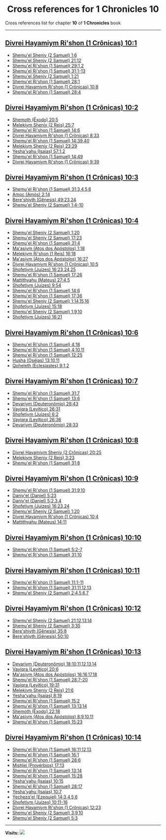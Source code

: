 <div align="center">

# Cross references for **1 Chronicles 10**
</div>

Cross references list for chapter **10** of **1 Chronicles** book

---

<h2 id="1"><a href="https://bible.ozzuu.com/pt_yah/1Ch/10#1" target="_blank">Divrei Hayamiym Ri'shon (1 Crônicas) 10:1</a></h2>

- [Shemu'el Sheniy (2 Samuel) 1:6](https://bible.ozzuu.com/pt_yah/2Sm/1#6)
- [Shemu'el Sheniy (2 Samuel) 21:12](https://bible.ozzuu.com/pt_yah/2Sm/21#12)
- [Shemu'el Ri'shon (1 Samuel) 29:1,2](https://bible.ozzuu.com/pt_yah/1Sm/29#1)
- [Shemu'el Ri'shon (1 Samuel) 31:1-13](https://bible.ozzuu.com/pt_yah/1Sm/31#1)
- [Shemu'el Sheniy (2 Samuel) 1:21](https://bible.ozzuu.com/pt_yah/2Sm/1#21)
- [Shemu'el Ri'shon (1 Samuel) 28:1](https://bible.ozzuu.com/pt_yah/1Sm/28#1)
- [Divrei Hayamiym Ri'shon (1 Crônicas) 10:8](https://bible.ozzuu.com/pt_yah/1Ch/10#8)
- [Shemu'el Ri'shon (1 Samuel) 28:4](https://bible.ozzuu.com/pt_yah/1Sm/28#4)
<h2 id="2"><a href="https://bible.ozzuu.com/pt_yah/1Ch/10#2" target="_blank">Divrei Hayamiym Ri'shon (1 Crônicas) 10:2</a></h2>

- [Shemoth (Êxodo) 20:5](https://bible.ozzuu.com/pt_yah/Exo/20#5)
- [Melekiym Sheniy (2 Reis) 25:7](https://bible.ozzuu.com/pt_yah/2Ki/25#7)
- [Shemu'el Ri'shon (1 Samuel) 14:6](https://bible.ozzuu.com/pt_yah/1Sm/14#6)
- [Divrei Hayamiym Ri'shon (1 Crônicas) 8:33](https://bible.ozzuu.com/pt_yah/1Ch/8#33)
- [Shemu'el Ri'shon (1 Samuel) 14:39,40](https://bible.ozzuu.com/pt_yah/1Sm/14#39)
- [Melekiym Sheniy (2 Reis) 23:29](https://bible.ozzuu.com/pt_yah/2Ki/23#29)
- [Yesha'yahu (Isaías) 57:1,2](https://bible.ozzuu.com/pt_yah/Isa/57#1)
- [Shemu'el Ri'shon (1 Samuel) 14:49](https://bible.ozzuu.com/pt_yah/1Sm/14#49)
- [Divrei Hayamiym Ri'shon (1 Crônicas) 9:39](https://bible.ozzuu.com/pt_yah/1Ch/9#39)
<h2 id="3"><a href="https://bible.ozzuu.com/pt_yah/1Ch/10#3" target="_blank">Divrei Hayamiym Ri'shon (1 Crônicas) 10:3</a></h2>

- [Shemu'el Ri'shon (1 Samuel) 31:3,4,5,6](https://bible.ozzuu.com/pt_yah/1Sm/31#3)
- [Amoc (Amós) 2:14](https://bible.ozzuu.com/pt_yah/Am/2#14)
- [Bere'shiyth (Gênesis) 49:23,24](https://bible.ozzuu.com/pt_yah/Gen/49#23)
- [Shemu'el Sheniy (2 Samuel) 1:4-10](https://bible.ozzuu.com/pt_yah/2Sm/1#4)
<h2 id="4"><a href="https://bible.ozzuu.com/pt_yah/1Ch/10#4" target="_blank">Divrei Hayamiym Ri'shon (1 Crônicas) 10:4</a></h2>

- [Shemu'el Sheniy (2 Samuel) 1:20](https://bible.ozzuu.com/pt_yah/2Sm/1#20)
- [Shemu'el Sheniy (2 Samuel) 17:23](https://bible.ozzuu.com/pt_yah/2Sm/17#23)
- [Shemu'el Ri'shon (1 Samuel) 31:4](https://bible.ozzuu.com/pt_yah/1Sm/31#4)
- [Ma'asiym (Atos dos Apóstolos) 1:18](https://bible.ozzuu.com/pt_yah/Act/1#18)
- [Melekiym Ri'shon (1 Reis) 16:18](https://bible.ozzuu.com/pt_yah/1Ki/16#18)
- [Ma'asiym (Atos dos Apóstolos) 16:27](https://bible.ozzuu.com/pt_yah/Act/16#27)
- [Divrei Hayamiym Ri'shon (1 Crônicas) 10:5](https://bible.ozzuu.com/pt_yah/1Ch/10#5)
- [Shofetiym (Juízes) 16:23,24,25](https://bible.ozzuu.com/pt_yah/Jdg/16#23)
- [Shemu'el Ri'shon (1 Samuel) 17:26](https://bible.ozzuu.com/pt_yah/1Sm/17#26)
- [Mattithyahu (Mateus) 27:4,5](https://bible.ozzuu.com/pt_yah/Mat/27#4)
- [Shofetiym (Juízes) 9:54](https://bible.ozzuu.com/pt_yah/Jdg/9#54)
- [Shemu'el Ri'shon (1 Samuel) 14:6](https://bible.ozzuu.com/pt_yah/1Sm/14#6)
- [Shemu'el Ri'shon (1 Samuel) 17:36](https://bible.ozzuu.com/pt_yah/1Sm/17#36)
- [Shemu'el Sheniy (2 Samuel) 1:14,15,16](https://bible.ozzuu.com/pt_yah/2Sm/1#14)
- [Shofetiym (Juízes) 15:18](https://bible.ozzuu.com/pt_yah/Jdg/15#18)
- [Shemu'el Sheniy (2 Samuel) 1:9,10](https://bible.ozzuu.com/pt_yah/2Sm/1#9)
- [Shofetiym (Juízes) 16:21](https://bible.ozzuu.com/pt_yah/Jdg/16#21)
<h2 id="6"><a href="https://bible.ozzuu.com/pt_yah/1Ch/10#6" target="_blank">Divrei Hayamiym Ri'shon (1 Crônicas) 10:6</a></h2>

- [Shemu'el Ri'shon (1 Samuel) 4:18](https://bible.ozzuu.com/pt_yah/1Sm/4#18)
- [Shemu'el Ri'shon (1 Samuel) 4:10,11](https://bible.ozzuu.com/pt_yah/1Sm/4#10)
- [Shemu'el Ri'shon (1 Samuel) 12:25](https://bible.ozzuu.com/pt_yah/1Sm/12#25)
- [Husha (Oséias) 13:10,11](https://bible.ozzuu.com/pt_yah/Hos/13#10)
- [Qoheleth (Eclesiastes) 9:1,2](https://bible.ozzuu.com/pt_yah/Ecc/9#1)
<h2 id="7"><a href="https://bible.ozzuu.com/pt_yah/1Ch/10#7" target="_blank">Divrei Hayamiym Ri'shon (1 Crônicas) 10:7</a></h2>

- [Shemu'el Ri'shon (1 Samuel) 31:7](https://bible.ozzuu.com/pt_yah/1Sm/31#7)
- [Shemu'el Ri'shon (1 Samuel) 13:6](https://bible.ozzuu.com/pt_yah/1Sm/13#6)
- [Devariym (Deuteronômio) 28:43](https://bible.ozzuu.com/pt_yah/Deu/28#43)
- [Vayiqra (Levítico) 26:31](https://bible.ozzuu.com/pt_yah/Lev/26#31)
- [Shofetiym (Juízes) 6:2](https://bible.ozzuu.com/pt_yah/Jdg/6#2)
- [Vayiqra (Levítico) 26:36](https://bible.ozzuu.com/pt_yah/Lev/26#36)
- [Devariym (Deuteronômio) 28:33](https://bible.ozzuu.com/pt_yah/Deu/28#33)
<h2 id="8"><a href="https://bible.ozzuu.com/pt_yah/1Ch/10#8" target="_blank">Divrei Hayamiym Ri'shon (1 Crônicas) 10:8</a></h2>

- [Divrei Hayamiym Sheniy (2 Crônicas) 20:25](https://bible.ozzuu.com/pt_yah/2Ch/20#25)
- [Melekiym Sheniy (2 Reis) 3:23](https://bible.ozzuu.com/pt_yah/2Ki/3#23)
- [Shemu'el Ri'shon (1 Samuel) 31:8](https://bible.ozzuu.com/pt_yah/1Sm/31#8)
<h2 id="9"><a href="https://bible.ozzuu.com/pt_yah/1Ch/10#9" target="_blank">Divrei Hayamiym Ri'shon (1 Crônicas) 10:9</a></h2>

- [Shemu'el Ri'shon (1 Samuel) 31:9,10](https://bible.ozzuu.com/pt_yah/1Sm/31#9)
- [Daniy'el (Daniel) 5:23](https://bible.ozzuu.com/pt_yah/Dan/5#23)
- [Daniy'el (Daniel) 5:2,3,4](https://bible.ozzuu.com/pt_yah/Dan/5#2)
- [Shofetiym (Juízes) 16:23,24](https://bible.ozzuu.com/pt_yah/Jdg/16#23)
- [Shemu'el Sheniy (2 Samuel) 1:20](https://bible.ozzuu.com/pt_yah/2Sm/1#20)
- [Divrei Hayamiym Ri'shon (1 Crônicas) 10:4](https://bible.ozzuu.com/pt_yah/1Ch/10#4)
- [Mattithyahu (Mateus) 14:11](https://bible.ozzuu.com/pt_yah/Mat/14#11)
<h2 id="10"><a href="https://bible.ozzuu.com/pt_yah/1Ch/10#10" target="_blank">Divrei Hayamiym Ri'shon (1 Crônicas) 10:10</a></h2>

- [Shemu'el Ri'shon (1 Samuel) 5:2-7](https://bible.ozzuu.com/pt_yah/1Sm/5#2)
- [Shemu'el Ri'shon (1 Samuel) 31:10](https://bible.ozzuu.com/pt_yah/1Sm/31#10)
<h2 id="11"><a href="https://bible.ozzuu.com/pt_yah/1Ch/10#11" target="_blank">Divrei Hayamiym Ri'shon (1 Crônicas) 10:11</a></h2>

- [Shemu'el Ri'shon (1 Samuel) 11:1-11](https://bible.ozzuu.com/pt_yah/1Sm/11#1)
- [Shemu'el Ri'shon (1 Samuel) 31:11,12,13](https://bible.ozzuu.com/pt_yah/1Sm/31#11)
- [Shemu'el Sheniy (2 Samuel) 2:4,5,6,7](https://bible.ozzuu.com/pt_yah/2Sm/2#4)
<h2 id="12"><a href="https://bible.ozzuu.com/pt_yah/1Ch/10#12" target="_blank">Divrei Hayamiym Ri'shon (1 Crônicas) 10:12</a></h2>

- [Shemu'el Sheniy (2 Samuel) 21:12,13,14](https://bible.ozzuu.com/pt_yah/2Sm/21#12)
- [Shemu'el Sheniy (2 Samuel) 3:35](https://bible.ozzuu.com/pt_yah/2Sm/3#35)
- [Bere'shiyth (Gênesis) 35:8](https://bible.ozzuu.com/pt_yah/Gen/35#8)
- [Bere'shiyth (Gênesis) 50:10](https://bible.ozzuu.com/pt_yah/Gen/50#10)
<h2 id="13"><a href="https://bible.ozzuu.com/pt_yah/1Ch/10#13" target="_blank">Divrei Hayamiym Ri'shon (1 Crônicas) 10:13</a></h2>

- [Devariym (Deuteronômio) 18:10,11,12,13,14](https://bible.ozzuu.com/pt_yah/Deu/18#10)
- [Vayiqra (Levítico) 20:6](https://bible.ozzuu.com/pt_yah/Lev/20#6)
- [Ma'asiym (Atos dos Apóstolos) 16:16,17,18](https://bible.ozzuu.com/pt_yah/Act/16#16)
- [Shemu'el Ri'shon (1 Samuel) 28:7-20](https://bible.ozzuu.com/pt_yah/1Sm/28#7)
- [Vayiqra (Levítico) 19:31](https://bible.ozzuu.com/pt_yah/Lev/19#31)
- [Melekiym Sheniy (2 Reis) 21:6](https://bible.ozzuu.com/pt_yah/2Ki/21#6)
- [Yesha'yahu (Isaías) 8:19](https://bible.ozzuu.com/pt_yah/Isa/8#19)
- [Shemu'el Ri'shon (1 Samuel) 15:2](https://bible.ozzuu.com/pt_yah/1Sm/15#2)
- [Shemu'el Ri'shon (1 Samuel) 13:13,14](https://bible.ozzuu.com/pt_yah/1Sm/13#13)
- [Shemoth (Êxodo) 22:18](https://bible.ozzuu.com/pt_yah/Exo/22#18)
- [Ma'asiym (Atos dos Apóstolos) 8:9,10,11](https://bible.ozzuu.com/pt_yah/Act/8#9)
- [Shemu'el Ri'shon (1 Samuel) 15:23](https://bible.ozzuu.com/pt_yah/1Sm/15#23)
<h2 id="14"><a href="https://bible.ozzuu.com/pt_yah/1Ch/10#14" target="_blank">Divrei Hayamiym Ri'shon (1 Crônicas) 10:14</a></h2>

- [Shemu'el Ri'shon (1 Samuel) 16:11,12,13](https://bible.ozzuu.com/pt_yah/1Sm/16#11)
- [Shemu'el Ri'shon (1 Samuel) 16:1](https://bible.ozzuu.com/pt_yah/1Sm/16#1)
- [Shemu'el Ri'shon (1 Samuel) 28:6](https://bible.ozzuu.com/pt_yah/1Sm/28#6)
- [Mishlei (Provérbios) 17:13](https://bible.ozzuu.com/pt_yah/Pro/17#13)
- [Shemu'el Ri'shon (1 Samuel) 13:14](https://bible.ozzuu.com/pt_yah/1Sm/13#14)
- [Shemu'el Ri'shon (1 Samuel) 15:28](https://bible.ozzuu.com/pt_yah/1Sm/15#28)
- [Yesha'yahu (Isaías) 10:15](https://bible.ozzuu.com/pt_yah/Isa/10#15)
- [Shemu'el Ri'shon (1 Samuel) 28:17](https://bible.ozzuu.com/pt_yah/1Sm/28#17)
- [Yesha'yahu (Isaías) 10:7](https://bible.ozzuu.com/pt_yah/Isa/10#7)
- [Yechezq'el (Ezequiel) 14:3,4,5,6](https://bible.ozzuu.com/pt_yah/Eze/14#3)
- [Shofetiym (Juízes) 10:11-16](https://bible.ozzuu.com/pt_yah/Jdg/10#11)
- [Divrei Hayamiym Ri'shon (1 Crônicas) 12:23](https://bible.ozzuu.com/pt_yah/1Ch/12#23)
- [Shemu'el Sheniy (2 Samuel) 3:9,10](https://bible.ozzuu.com/pt_yah/2Sm/3#9)
- [Shemu'el Sheniy (2 Samuel) 5:3](https://bible.ozzuu.com/pt_yah/2Sm/5#3)


---

**Visits:**
![](https://profile-counter.glitch.me/visitCounter_crossrefs46/count.svg)
